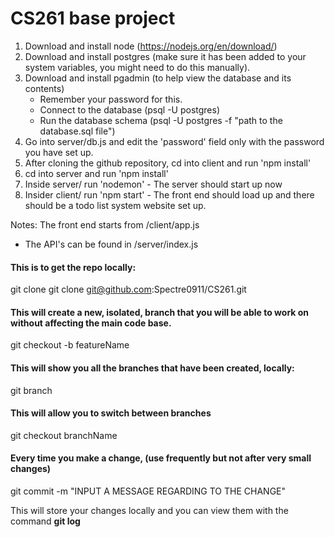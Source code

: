 # CS261 base project 

1) Download and install node (https://nodejs.org/en/download/)
2) Download and install postgres (make sure it has been added to your system variables, you might need to do this manually). 
3) Download and install pgadmin (to help view the database and its contents)
    - Remember your password for this. 
    - Connect to the database (psql -U postgres) 
    - Run the database schema (psql -U postgres -f "path to the database.sql file")
4) Go into server/db.js and edit the 'password' field only with the password you have set up. 
4) After cloning the github repository, cd into client and run 'npm install'
5) cd into server and run 'npm install'
6) Inside server/ run 'nodemon' - The server should start up now
7) Insider client/ run 'npm start' - The front end should load up and there should be a todo list system website set up. 


Notes: The front end starts from /client/app.js
- The API's can be found in /server/index.js

#### This is to get the repo locally:
git clone git clone git@github.com:Spectre0911/CS261.git

#### This will create a new, isolated, branch that you will be able to work on without affecting the main code base.
git checkout -b featureName


#### This will show you all the branches that have been created, locally:
git branch

#### This will allow you to switch between branches
git checkout branchName

#### Every time you make a change, (use frequently but not after very small changes)
git commit -m "INPUT A MESSAGE REGARDING TO THE CHANGE"

This will store your changes locally and you can view them with the command **git log**
